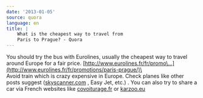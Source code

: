 ```yaml
---
date: '2013-01-05'
source: quora
language: en
title: |
    What is the cheapest way to travel from
    Paris to Prague? - Quora
---
```


You should try the bus with Eurolines, usually the cheapest way to
travel around Europe for a fair price.
[http://www.eurolines.fr/fr/promo\...](http://www.eurolines.fr/fr/promotions/paris-prague/)\
\
Avoid train which is crazy expensive in Europe. Check planes like other
posts suggest ([skyscanner.com](http://skyscanner.com) , Easy Jet, etc.)
. You can also try to share a car via French websites like
[covoiturage.fr](http://covoiturage.fr) or [karzoo.eu](http://karzoo.eu)
